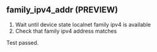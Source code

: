 
## family_ipv4_addr (PREVIEW)

1. Wait until device state localnet family ipv4 is available
1. Check that family ipv4 address matches

Test passed.

